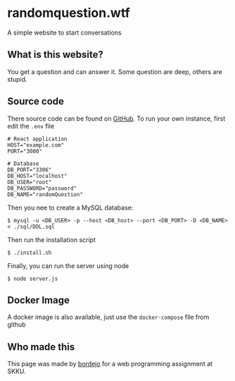 # randomquestion.wtf
A simple website to start conversations

## What is this website?
You get a question and can answer it. Some question are deep, others are stupid.

## Source code
There source code can be found on [GitHub](https://github.com/boredjo/randomquestion.wtf/). To run your own instance, first edit the `.env` file
```
# React application
HOST="example.com"
PORT="3000"

# Database
DB_PORT="3306"
DB_HOST="localhost"
DB_USER="root"
DB_PASSWORD="password"
DB_NAME="randomQuestion"
```

Then you nee to create a MySQL database:
```
$ mysql -u <DB_USER> -p --host <DB_host> --port <DB_PORT> -D <DB_NAME> < ./sql/DDL.sql
```

Then run the installation script
```
$ ./install.sh
```

Finally, you can run the server using node
```
$ node server.js
```
## Docker Image
A docker image is also available, just use the `docker-compose` file from github

## Who made this
This page was made by [bordejo](https://github.com/boredjo/) for a web programming assignment at SKKU.